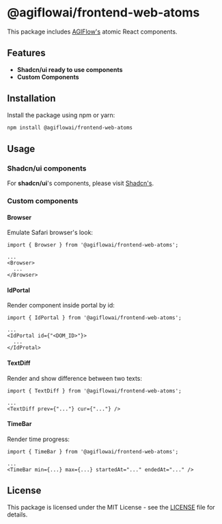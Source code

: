 # @agiflowai/frontend-web-atoms

This package includes [AGIFlow's](https://agiflow.io) atomic React components.

## Features

- **Shadcn/ui ready to use components**
- **Custom Components**

## Installation

Install the package using npm or yarn:

```bash
npm install @agiflowai/frontend-web-atoms
```

## Usage

### Shadcn/ui components
For **shadcn/ui**'s components, please visit [Shadcn's](https://ui.shadcn.com/docs/components/accordion).

### Custom components

#### Browser
Emulate Safari browser's look:   

``` tsx
import { Browser } from '@agiflowai/frontend-web-atoms';

...
<Browser>
  ...
</Browser>
```

#### IdPortal
Render component inside portal by id:   

``` tsx
import { IdPortal } from '@agiflowai/frontend-web-atoms';

...
<IdPortal id={"<DOM_ID>"}>
  ...
</IdProtal>
```

#### TextDiff
Render and show difference between two texts:   

``` tsx
import { TextDiff } from '@agiflowai/frontend-web-atoms';

...
<TextDiff prev={"..."} cur={"..."} />
```

#### TimeBar
Render time progress:   

``` tsx
import { TimeBar } from '@agiflowai/frontend-web-atoms';

...
<TimeBar min={...} max={...} startedAt="..." endedAt="..." />
```

## License

This package is licensed under the MIT License - see the [LICENSE](./LICENSE) file for details.
